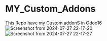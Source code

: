 # MY_Custom_Addons
This Repo  have  my Custom addonS in Odoo16
![Screenshot from 2024-07-27 22-17-20](https://github.com/user-attachments/assets/74db6f66-7a4a-47e3-bd36-b501c36348e6)
![Screenshot from 2024-07-27 22-17-27](https://github.com/user-attachments/assets/4ed8aa6d-4821-4718-ae7b-f2779b9803e3)
